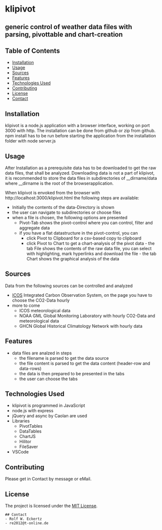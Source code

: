    # klipivot
   ## generic control of weather data files with parsing, pivottable and chart-creation

   ## Table of Contents
   - [Installation](#installation)
   - [Usage](#usage)
   - [Sources](#sources)
   - [Features](#features)
   - [Technologies Used](#technologies-used)
   - [Contributing](#contributing)
   - [License](#license)
   - [Contact](#contact)

   ## Installation
   klipivot is a node.js application with a browser interface, working on port 3000 with http.
   The installation can be done from github or zip from github.
   npm install has to be run before starting the application from the installation folder
   with node server.js

   ## Usage
   After Installation as a prerequisite data has to be downloaded to get the raw data files,
   that shall be analyzed.
   Downloading data is not a part of klipivot, it is recommended to store the data files 
   in subdirectories of __dirname/data where __dirname is the root of the browserapplication.

   When klipivot is envoked from the browser with http://localhost:3000/klipivot.html
   the following steps are available:
   - Initially the contents of the data-Directory is shown
   - the user can navigate to subdirectories or choose files
   - when a file is chosen, the following options are presented
     - Pivot-Tab shows the pivot-control where you can control, filter and aggregate data
     - if you have a flat datastructure in the pivot-control, you can
       - click Pivot to Clipboard for a csv-based copy to clipboard
       - click Pivot to Chart to get a chart-analysis of the pivot data
    - the tab File shows the contents of the raw data file, you can select with highlighting,
      mark hyperlinks and download the file
    - the tab Chart shows the graphical analysis of the data  

   ## Sources
   Data from the following sources can be controlled and analyzed
   - <a href="https://data.icos-cp.eu/portal/#{%22filterCategories%22:{%22level%22:[1,2],%22theme%22:[%22atmosphere%22],%22project%22:[%22icos%22]}}" target="_blank">ICOS</a> Integrated Carbon Observation System, on the page you have to choose the CO2-Data hourly
   - more to come 
     - ICOS meteorological data
     - NOAA GML Global Monitoring Laboratory with hourly CO2-Data and meteorological data
     - GHCN Global Historical Climatology Network with hourly data

   ## Features
   - data files are analzed in steps
     - the filename is parsed to get the data source
     - the file content is parsed to get the data content (header-row and data-rows)
     - the data is then prepared to be presented in the tabs
     - the user can choose the tabs

   ## Technologies Used
   - klipivot is programmed in JavaScript
   - node.js with express
   - jQuery and async by Caolan are used
   - Libraries
     - PivotTables
     - DataTables
     - ChartJS
     - Hilitor
     - FileSaver
   - VSCode

   ## Contributing
   Please get in Contact by message or eMail.

   ## License
   The project is licensed under the [MIT License](LICENSE).

    ## Contact
    - Rolf W. Eckertz
    - re2012@t-online.de